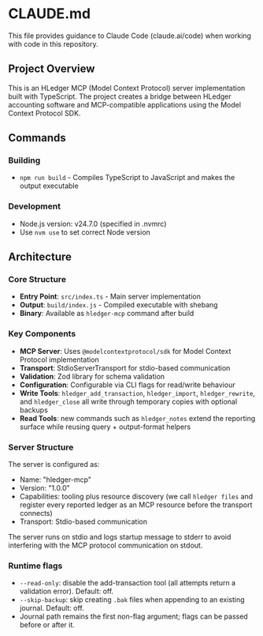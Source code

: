 # CLAUDE.md

This file provides guidance to Claude Code (claude.ai/code) when working with code in this repository.

## Project Overview

This is an HLedger MCP (Model Context Protocol) server implementation built with TypeScript. The project creates a bridge between HLedger accounting software and MCP-compatible applications using the Model Context Protocol SDK.

## Commands

### Building

- `npm run build` - Compiles TypeScript to JavaScript and makes the output executable

### Development

- Node.js version: v24.7.0 (specified in .nvmrc)
- Use `nvm use` to set correct Node version

## Architecture

### Core Structure

- **Entry Point**: `src/index.ts` - Main server implementation
- **Output**: `build/index.js` - Compiled executable with shebang
- **Binary**: Available as `hledger-mcp` command after build

### Key Components

- **MCP Server**: Uses `@modelcontextprotocol/sdk` for Model Context Protocol implementation
- **Transport**: StdioServerTransport for stdio-based communication
- **Validation**: Zod library for schema validation
- **Configuration**: Configurable via CLI flags for read/write behaviour
- **Write Tools**: `hledger_add_transaction`, `hledger_import`, `hledger_rewrite`, and `hledger_close` all write through temporary copies with optional backups
- **Read Tools**: new commands such as `hledger_notes` extend the reporting surface while reusing query + output-format helpers

### Server Structure

The server is configured as:

- Name: "hledger-mcp"
- Version: "1.0.0"
- Capabilities: tooling plus resource discovery (we call `hledger files` and register every reported ledger as an MCP resource before the transport connects)
- Transport: Stdio-based communication

The server runs on stdio and logs startup message to stderr to avoid interfering with the MCP protocol communication on stdout.

### Runtime flags

- `--read-only`: disable the add-transaction tool (all attempts return a validation error). Default: off.
- `--skip-backup`: skip creating `.bak` files when appending to an existing journal. Default: off.
- Journal path remains the first non-flag argument; flags can be passed before or after it.
